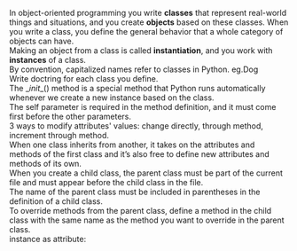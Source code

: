 In object-oriented programming you write **classes** that represent real-world things and situations, and you create **objects** based on these classes. When you write a class, you define the general behavior that a whole category of objects can have.  
Making an object from a class is called **instantiation**, and you work with **instances** of a class.  
By convention, capitalized names refer to classes in Python. eg.Dog  
Write doctring for each class you define.  
The \__init__() method is a special method that Python runs automatically whenever we create a new instance based on the class.  
The self parameter is required in the method definition, and it must come first before the other parameters.  
3 ways to modify attributes' values: change directly, through method, increment through method.  
When one class inherits from another, it takes on the attributes and methods of the first class and it’s also free to define new attributes and methods of its own.  
When you create a child class, the parent class must be part of the current file and must appear before the child class in the file.  
The name of the parent class must be included in parentheses in the definition of a child class.  
To override methods from the parent class, define a method in the child class with the same name as the method you want to override in the parent class.  
instance as attribute: 